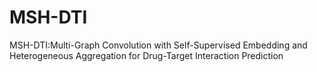 # MSH-DTI
MSH-DTI:Multi-Graph Convolution with Self-Supervised Embedding and Heterogeneous Aggregation for Drug-Target Interaction Prediction
